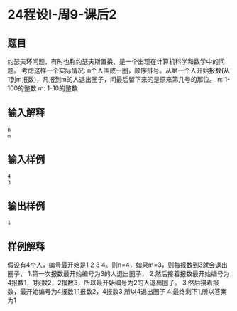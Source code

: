 # 24程设I-周9-课后2

## 题目

约瑟夫环问题，有时也称约瑟夫斯置换，是一个出现在计算机科学和数学中的问题。
考虑这样一个实际情况:
n个人围成一圈，顺序排号。从第一个人开始报数(从1到m报数)，凡报到m的人退出圈子，问最后留下来的是原来第几号的那位。
n: 1-100的整数
m: 1-10的整数

## 输入解释

```
n
m
```

## 输入样例

```
4
3
```

## 输出样例

```
1
```

## 样例解释

假设有4个人，编号最开始是1 2 3 4。则n=4，如果m=3，则每报数到3就会退出圈子，
1.第一次报数最开始编号为3的人退出圈子，
2.然后接着报数最开始编号为4报数1，1报数2，2报数3，所以最开始编号为2的人退出圈子。
3.然后接着报数，最开始编号为4报数1,1报数2，4报数3,所以4退出圈子
4.最终剩下1,所以答案为1

